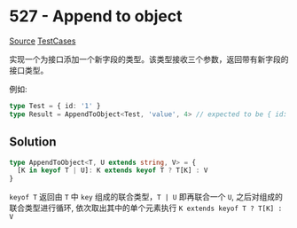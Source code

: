 # 527 - Append to object

[Source](https://github.com/lybenson/ts-checker/blob/master/src/527-medium-append-to-object/template.ts) [TestCases]((https://github.com/lybenson/ts-checker/blob/master/src/527-medium-append-to-object/test-cases.ts))

实现一个为接口添加一个新字段的类型。该类型接收三个参数，返回带有新字段的接口类型。

例如:

```ts
type Test = { id: '1' }
type Result = AppendToObject<Test, 'value', 4> // expected to be { id: '1', value: 4 }
```

## Solution

```ts
type AppendToObject<T, U extends string, V> = {
  [K in keyof T | U]: K extends keyof T ? T[K] : V
}
```

`keyof T` 返回由 `T` 中 `key` 组成的联合类型，`T | U` 即再联合一个 `U`, 之后对组成的联合类型进行循环, 依次取出其中的单个元素执行 `K extends keyof T ? T[K] : V`
